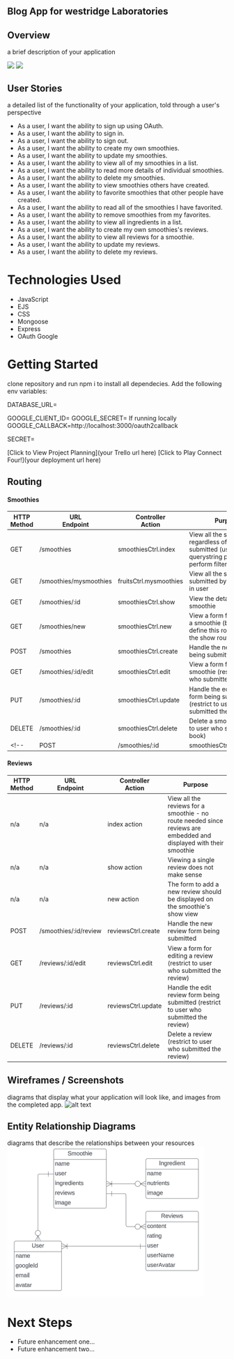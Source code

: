 ## Blog App for westridge Laboratories

## Overview
a brief description of your application

<img src="url to your image on imgur">
<img src="url to your image on imgur">

## User Stories
a detailed list of the functionality of your application, told through a user's perspective
  - As a user, I want the ability to sign up using OAuth.
  - As a user, I want the ability to sign in. 
  - As a user, I want the ability to sign out. 
  - As a user, I want the ability to create my own smoothies. 
  - As a user, I want the ability to update my smoothies. 
  - As a user, I want the ability to view all of my smoothies in a list. 
  - As a user, I want the ability to read more details of individual smoothies. 
  - As a user, I want the ability to delete my smoothies. 
  - As a user, I want the ability to view smoothies others have created. 
  - As a user, I want the ability to favorite smoothies that other people have created. 
  - As a user, I want the ability to read all of the smoothies I have favorited. 
  - As a user, I want the ability to remove smoothies from my favorites. 
  - As a user, I want the ability to view all ingredients in a list. 
  - As a user, I want the ability to create my own smoothies's reviews. 
  - As a user, I want the ability to view all reviews for a smoothie. 
  - As a user, I want the ability to update my reviews. 
  - As a user, I want the ability to delete my reviews. 

# Technologies Used

- JavaScript
- EJS
- CSS
- Mongoose
- Express
- OAuth Google

# Getting Started

clone repository and run npm i to install all dependecies.
Add the following env variables:

DATABASE_URL=

GOOGLE_CLIENT_ID=
GOOGLE_SECRET=
If running locally
GOOGLE_CALLBACK=http://localhost:3000/oauth2callback

SECRET=

[Click to View Project Planning](your Trello url here)
[Click to Play Connect Four!](your deployment url here)

## Routing

#### Smoothies

|HTTP<br>Method|URL<br>Endpoint|Controller<br>Action|Purpose|
|---|---|---|---|
| GET | /smoothies | smoothiesCtrl.index | View all the smoothies regardless of who submitted (use querystring params to perform filtering) |
| GET | /smoothies/mysmoothies | fruitsCtrl.mysmoothies | View all the smoothies submitted by the logged in user |
| GET | /smoothies/:id | smoothiesCtrl.show | View the details of any smoothie |
| GET | /smoothies/new | smoothiesCtrl.new | View a form for submitting a smoothie (be sure to define this route before the show route)|
| POST | /smoothies | smoothiesCtrl.create | Handle the new book form being submitted |
| GET | /smoothies/:id/edit | smoothiesCtrl.edit | View a form for editing a smoothie (restrict to user who submitted the book) |
| PUT | /smoothies/:id| smoothiesCtrl.update | Handle the edit smoothie form being submitted (restrict to user who submitted the book) |
| DELETE | /smoothies/:id| smoothiesCtrl.delete | Delete a smoothie (restrict to user who submitted the book) |
<!-- | POST | /smoothies/:id | smoothiesCtrl.addReading | Add the logged in user's _id to a book's userReading array | -->

#### Reviews

|HTTP<br>Method|URL<br>Endpoint|Controller<br>Action|Purpose|
|---|---|---|---|
| n/a | n/a | index action | View all the reviews for a smoothie - no route needed since reviews are embedded and displayed with their smoothie |
| n/a | n/a | show action | Viewing a single review does not make sense |
| n/a | n/a | new action | The form to add a new review should be displayed on the smoothie's show view |
| POST | /smoothies/:id/review | reviewsCtrl.create | Handle the new review form being submitted |
| GET | /reviews/:id/edit | reviewsCtrl.edit | View a form for editing a review (restrict to user who submitted the review) |
| PUT | /reviews/:id| reviewsCtrl.update | Handle the edit review form being submitted (restrict to user who submitted the review) |
| DELETE | /reviews/:id| reviewsCtrl.delete | Delete a review (restrict to user who submitted the review) |


## Wireframes / Screenshots
diagrams that display what your application will look like, and images from the completed app.
![alt text](media/wireframes.png)
## Entity Relationship Diagrams
diagrams that describe the relationships between your resources
![alt text](public/images/ERD.png)

# Next Steps

- Future enhancement one...
- Future enhancement two... 
